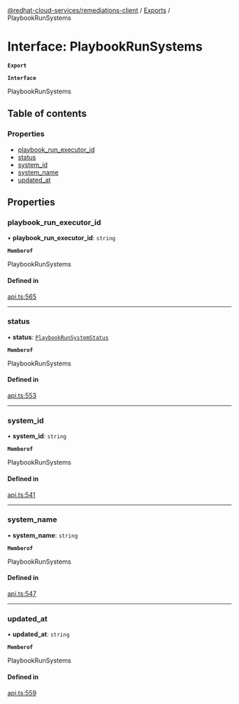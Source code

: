 [@redhat-cloud-services/remediations-client](../README.md) / [Exports](../modules.md) / PlaybookRunSystems

# Interface: PlaybookRunSystems

**`Export`**

**`Interface`**

PlaybookRunSystems

## Table of contents

### Properties

- [playbook\_run\_executor\_id](PlaybookRunSystems.md#playbook_run_executor_id)
- [status](PlaybookRunSystems.md#status)
- [system\_id](PlaybookRunSystems.md#system_id)
- [system\_name](PlaybookRunSystems.md#system_name)
- [updated\_at](PlaybookRunSystems.md#updated_at)

## Properties

### playbook\_run\_executor\_id

• **playbook\_run\_executor\_id**: `string`

**`Memberof`**

PlaybookRunSystems

#### Defined in

[api.ts:565](https://github.com/RedHatInsights/javascript-clients/blob/master/packages/remediations/api.ts#L565)

___

### status

• **status**: [`PlaybookRunSystemStatus`](../enums/PlaybookRunSystemStatus.md)

**`Memberof`**

PlaybookRunSystems

#### Defined in

[api.ts:553](https://github.com/RedHatInsights/javascript-clients/blob/master/packages/remediations/api.ts#L553)

___

### system\_id

• **system\_id**: `string`

**`Memberof`**

PlaybookRunSystems

#### Defined in

[api.ts:541](https://github.com/RedHatInsights/javascript-clients/blob/master/packages/remediations/api.ts#L541)

___

### system\_name

• **system\_name**: `string`

**`Memberof`**

PlaybookRunSystems

#### Defined in

[api.ts:547](https://github.com/RedHatInsights/javascript-clients/blob/master/packages/remediations/api.ts#L547)

___

### updated\_at

• **updated\_at**: `string`

**`Memberof`**

PlaybookRunSystems

#### Defined in

[api.ts:559](https://github.com/RedHatInsights/javascript-clients/blob/master/packages/remediations/api.ts#L559)
